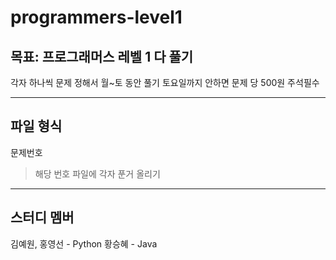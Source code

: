 # programmers-level1

## 목표: 프로그래머스 레벨 1 다 풀기 
각자 하나씩 문제 정해서 월~토 동안 풀기
토요일까지 안하면 문제 당 500원
주석필수

-----------------------------
## 파일 형식 
문제번호
 > 해당 번호 파일에 각자 푼거 올리기

------------------------------------
## 스터디 멤버
김예원, 홍영선 - Python
황승혜 - Java
